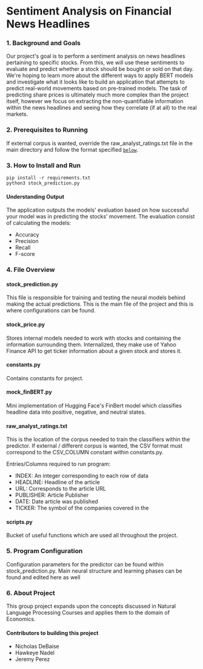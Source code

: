 # Sentiment Analysis on Financial News Headlines

### 1. Background and Goals
Our project's goal is to perform a sentiment analysis on news headlines pertaining to specific stocks. From this, we will use these sentiments to evaluate and predict whether a stock should be bought or sold on that day. We're hoping to learn more about the different ways to apply BERT models and investigate what it looks like to build an application that attempts to predict real-world movements based on pre-trained models. The task of predicting share prices is ultimately much more complex than the project itself, however we focus on extracting the non-quantifiable information within the news headlines and seeing how they correlate (if at all) to the real markets.

### 2.  Prerequisites to Running
If external corpus is wanted, override the raw_analyst_ratings.txt file in the main directory and follow the format specified [`below`](#corpus).

### 3. How to Install and Run

    pip install -r requirements.txt 
    python3 stock_prediction.py

#### Understanding Output
The application outputs the models' evaluation based on how successful your model was in predicting the stocks' movement. The evaluation consist of calculating the models: 

- Accuracy
- Precision
- Recall
- F-score

### 4. File Overview

#### stock_prediction.py
This file is responsible for training and testing the neural models behind making the actual predictions. This is the main file of the project and this is where configurations can be found.

#### stock_price.py
Stores internal models needed to work with stocks and containing the information surrounding them. Internalized, they make use of Yahoo Finance API to get ticker information about a given stock and stores it.

#### constants.py
Contains constants for project.

#### mock_finBERT.py
Mini implementation of Hugging Face's FinBert model which classifies headline data into positive, negative, and neutral states.

<h4 id="corpus"> raw_analyst_ratings.txt </h4> 

This is the location of the corpus needed to train the classifiers within the predictor.
If external / different corpus is wanted, the CSV format must correspond to the CSV_COLUMN constant within constants.py.

Entries/Columns required to run program:
 - INDEX: An integer corresponding to each row of data
 - HEADLINE: Headline of the article
 - URL: Corresponds to the article URL
 - PUBLISHER: Article Publisher
 - DATE: Date article was published
 - TICKER: The symbol of the companies covered in the 


#### scripts.py
Bucket of useful functions which are used all throughout the project. 

### 5. Program Configuration
Configuration parameters for the predictor can be found within stock_prediction.py. Main neural structure and learning phases can be found and edited here as well

### 6. About Project
This group project expands upon the concepts discussed in Natural Language Processing Courses and applies them to the domain of Economics.

#### Contributors to building this project

- Nicholas DeBaise
- Hawkeye Nadel
- Jeremy Perez
